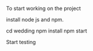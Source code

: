 To start working on the project

install node js and npm.


cd wedding
npm install
npm start


Start testing